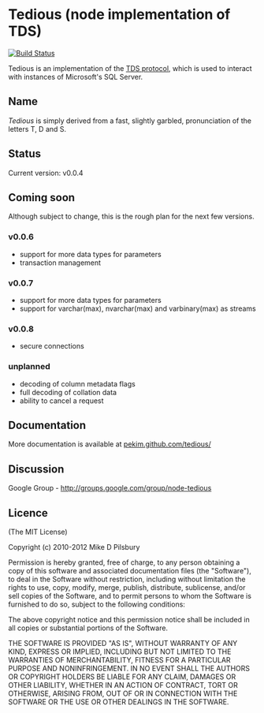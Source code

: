 Tedious (node implementation of TDS)
====================================
[![Build Status](https://secure.travis-ci.org/pekim/tedious.png)](http://travis-ci.org/pekim/tedious)

Tedious is an implementation of the [TDS protocol](http://msdn.microsoft.com/en-us/library/dd304523.aspx),
which is used to interact with instances of Microsoft's SQL Server.

Name
----
_Tedious_ is simply derived from a fast, slightly garbled, pronunciation of the letters T, D and S. 

Status
------
Current version: v0.0.4

Coming soon
-----------
Although subject to change, this is the rough plan for the next few versions.


### v0.0.6 ###
- support for more data types for parameters
- transaction management

### v0.0.7 ###
- support for more data types for parameters
- support for varchar(max), nvarchar(max) and varbinary(max) as streams

### v0.0.8 ###
- secure connections

### unplanned ###
- decoding of column metadata flags
- full decoding of collation data
- ability to cancel a request

Documentation
-------------
More documentation is available at [pekim.github.com/tedious/](http://pekim.github.com/tedious/)

Discussion
----------
Google Group - http://groups.google.com/group/node-tedious

Licence
-------
(The MIT License)

Copyright (c) 2010-2012 Mike D Pilsbury

Permission is hereby granted, free of charge, to any person obtaining a copy of this software and associated documentation files (the "Software"), to deal in the Software without restriction, including without limitation the rights to use, copy, modify, merge, publish, distribute, sublicense, and/or sell copies of the Software, and to permit persons to whom the Software is furnished to do so, subject to the following conditions:

The above copyright notice and this permission notice shall be included in all copies or substantial portions of the Software.

THE SOFTWARE IS PROVIDED "AS IS", WITHOUT WARRANTY OF ANY KIND, EXPRESS OR IMPLIED, INCLUDING BUT NOT LIMITED TO THE WARRANTIES OF MERCHANTABILITY, FITNESS FOR A PARTICULAR PURPOSE AND NONINFRINGEMENT. IN NO EVENT SHALL THE AUTHORS OR COPYRIGHT HOLDERS BE LIABLE FOR ANY CLAIM, DAMAGES OR OTHER LIABILITY, WHETHER IN AN ACTION OF CONTRACT, TORT OR OTHERWISE, ARISING FROM, OUT OF OR IN CONNECTION WITH THE SOFTWARE OR THE USE OR OTHER DEALINGS IN THE SOFTWARE.
